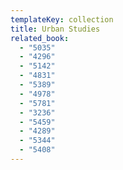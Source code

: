 ```yaml
---
templateKey: collection
title: Urban Studies
related_book:
  - "5035"
  - "4296"
  - "5142"
  - "4831"
  - "5389"
  - "4978"
  - "5781"
  - "3236"
  - "5459"
  - "4289"
  - "5344"
  - "5408"
---
```

